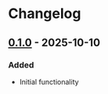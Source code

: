 # Changelog

## [0.1.0] - 2025-10-10

### Added

- Initial functionality

[0.1.0]: https://github.com/UserIsntAvailable/Silksong.Settings/releases/tag/v0.1.0
